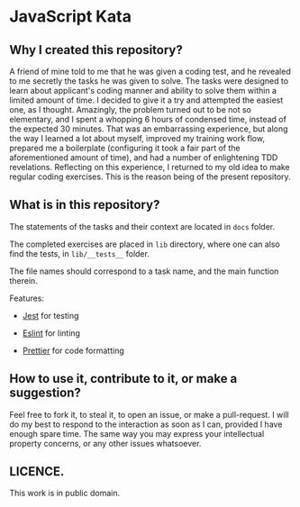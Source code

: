# JavaScript Kata

## Why I created this repository?

A friend of mine told to me that he was given a coding test, and he revealed to me secretly the tasks he was given to solve. The tasks were designed to learn about applicant's coding manner and ability to solve them within a limited amount of time. I decided to give it a try and attempted the easiest one, as I thought. Amazingly, the problem turned out to be not so elementary, and I spent a whopping 6 hours of condensed time, instead of the expected 30 minutes. That was an embarrassing experience, but along the way I learned a lot about myself, improved my training work flow, prepared me a boilerplate (configuring it took a fair part of the aforementioned amount of time), and had a number of enlightening TDD revelations. Reflecting on this experience, I returned to my old idea to make regular coding exercises. This is the reason being of the present repository.

## What is in this repository?

The statements of the tasks and their context are located in `docs` folder.

The completed exercises are placed in `lib` directory, where one can also find the tests, in `lib/__tests__` folder.

The file names should correspond to a task name, and the main function therein.

Features:

- [Jest](https://facebook.github.io/jest/en/) for testing

- [Eslint](https://eslint.org/) for linting

- [Prettier](https://prettier.io/) for code formatting

## How to use it, contribute to it, or make a suggestion?

Feel free to fork it, to steal it, to open an issue, or make a pull-request. I will do my best to respond to the interaction as soon as I can, provided I have enough spare time. The same way you may express your intellectual property concerns, or any other issues whatsoever.

## LICENCE.

This work is in public domain.

